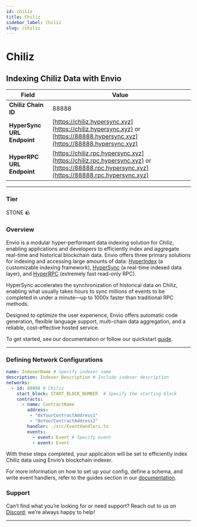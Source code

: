 ```yaml
---
id: chiliz
title: Chiliz
sidebar_label: Chiliz
slug: /chiliz
---
```


# Chiliz

## Indexing Chiliz Data with Envio

| **Field**                     | **Value**                                                                                          |
|-------------------------------|----------------------------------------------------------------------------------------------------|
| **Chiliz Chain ID**     | 88888                                                                                            |
| **HyperSync URL Endpoint**    | [https://chiliz.hypersync.xyz](https://chiliz.hypersync.xyz) or [https://88888.hypersync.xyz](https://88888.hypersync.xyz) |
| **HyperRPC URL Endpoint**     | [https://chiliz.rpc.hypersync.xyz](https://chiliz.rpc.hypersync.xyz) or [https://88888.rpc.hypersync.xyz](https://88888.rpc.hypersync.xyz) |

---

### Tier

STONE 🪨

### Overview

Envio is a modular hyper-performant data indexing solution for Chiliz, enabling applications and developers to efficiently index and aggregate real-time and historical blockchain data. Envio offers three primary solutions for indexing and accessing large amounts of data: [HyperIndex](/docs/HyperIndex/overview) (a customizable indexing framework), [HyperSync](/docs/HyperSync/overview) (a real-time indexed data layer), and [HyperRPC](/docs/HyperSync/overview-hyperrpc) (extremely fast read-only RPC).

HyperSync accelerates the synchronization of historical data on Chiliz, enabling what usually takes hours to sync millions of events to be completed in under a minute—up to 1000x faster than traditional RPC methods.

Designed to optimize the user experience, Envio offers automatic code generation, flexible language support, multi-chain data aggregation, and a reliable, cost-effective hosted service.

To get started, see our documentation or follow our quickstart [guide](/docs/HyperIndex/contract-import).

---

### Defining Network Configurations

```yaml
name: IndexerName # Specify indexer name
description: Indexer Description # Include indexer description
networks:
  - id: 88888 # Chiliz  
    start_block: START_BLOCK_NUMBER  # Specify the starting block
    contracts:
      - name: ContractName
        address:
         - "0xYourContractAddress1"
         - "0xYourContractAddress2"
        handler: ./src/EventHandlers.ts
        events:
          - event: Event # Specify event
          - event: Event
```

With these steps completed, your application will be set to efficiently index Chiliz data using Envio’s blockchain indexer.

For more information on how to set up your config, define a schema, and write event handlers, refer to the guides section in our [documentation](/docs/HyperIndex/configuration-file).

### Support

Can’t find what you’re looking for or need support? Reach out to us on [Discord](https://discord.com/invite/Q9qt8gZ2fX); we’re always happy to help!

---
